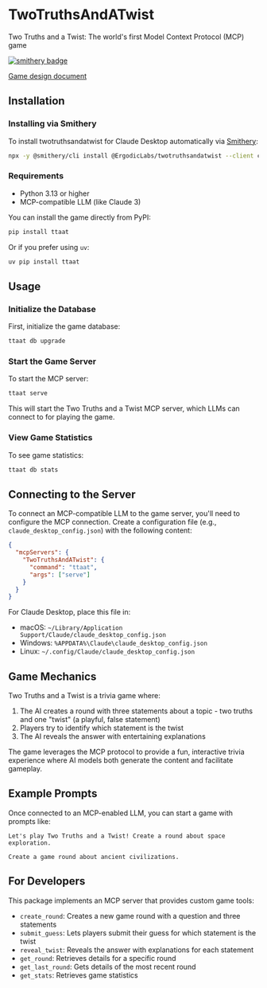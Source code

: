 # TwoTruthsAndATwist

Two Truths and a Twist: The world's first Model Context Protocol (MCP) game

[![smithery badge](https://smithery.ai/badge/@ErgodicLabs/twotruthsandatwist)](https://smithery.ai/server/@ErgodicLabs/twotruthsandatwist)

[Game design document](https://docs.google.com/document/d/1kW88UU5bjszQJgyB_JNkpvbnfaSNcKIP4mRR3R-HL1o/edit?usp=sharing)

## Installation

### Installing via Smithery

To install twotruthsandatwist for Claude Desktop automatically via [Smithery](https://smithery.ai/server/@ErgodicLabs/twotruthsandatwist):

```bash
npx -y @smithery/cli install @ErgodicLabs/twotruthsandatwist --client claude
```

### Requirements
- Python 3.13 or higher
- MCP-compatible LLM (like Claude 3)

You can install the game directly from PyPI:

```bash
pip install ttaat
```

Or if you prefer using `uv`:

```bash
uv pip install ttaat
```

## Usage

### Initialize the Database
First, initialize the game database:

```bash
ttaat db upgrade
```

### Start the Game Server
To start the MCP server:

```bash
ttaat serve
```

This will start the Two Truths and a Twist MCP server, which LLMs can connect to for playing the game.

### View Game Statistics
To see game statistics:

```bash
ttaat db stats
```

## Connecting to the Server

To connect an MCP-compatible LLM to the game server, you'll need to configure the MCP connection. Create a configuration file (e.g., `claude_desktop_config.json`) with the following content:

```json
{
  "mcpServers": {
    "TwoTruthsAndATwist": {
      "command": "ttaat",
      "args": ["serve"]
    }
  }
}
```

For Claude Desktop, place this file in:
- macOS: `~/Library/Application Support/Claude/claude_desktop_config.json`
- Windows: `%APPDATA%\Claude\claude_desktop_config.json`
- Linux: `~/.config/Claude/claude_desktop_config.json`

## Game Mechanics

Two Truths and a Twist is a trivia game where:

1. The AI creates a round with three statements about a topic - two truths and one "twist" (a playful, false statement)
2. Players try to identify which statement is the twist 
3. The AI reveals the answer with entertaining explanations

The game leverages the MCP protocol to provide a fun, interactive trivia experience where AI models both generate the content and facilitate gameplay.

## Example Prompts

Once connected to an MCP-enabled LLM, you can start a game with prompts like:

```
Let's play Two Truths and a Twist! Create a round about space exploration.
```

```
Create a game round about ancient civilizations.
```

## For Developers

This package implements an MCP server that provides custom game tools:
- `create_round`: Creates a new game round with a question and three statements
- `submit_guess`: Lets players submit their guess for which statement is the twist
- `reveal_twist`: Reveals the answer with explanations for each statement
- `get_round`: Retrieves details for a specific round
- `get_last_round`: Gets details of the most recent round
- `get_stats`: Retrieves game statistics
